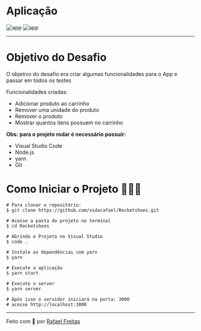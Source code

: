 # Aplicação
![app](https://user-images.githubusercontent.com/73259242/126393762-c1acd951-0cbd-4312-8537-265404744255.png)
![app](https://user-images.githubusercontent.com/73259242/126393797-c648031e-e406-4fa6-9ab4-8932ca1427c8.png)

<hr>

# Objetivo do Desafio

O objetivo do desafio era criar algumas funcionalidades para o App e passar em todos os testes

Funcionalidades criadas:

- Adicionar produto ao carrinho
- Remover uma unidade do produto
- Remover o produto
- Mostrar quantos itens possuem no carrinho

**Obs: para o projeto rodar é necessário possuir:**

- Visual Studio Code
- Node.js
- yarn
- Git

# Como Iniciar o Projeto 👨🏻‍💻

```
# Para clonar o repositório:
$ git clone https://github.com/vidarafael/Rocketshoes.git

# Acesse a pasta do projeto no terminal
$ cd Rocketshoes

# Abrindo o Projeto no Visual Studio
$ code .

# Instale as dependências com yarn
$ yarn

# Execute a aplicação
$ yarn start

# Execute o server
$ yarn server

# Após isso o servidor iniciará na porta: 3000
# acesse http://localhost:3000
```

<hr>
Feito com 💜 por <a href="https://www.linkedin.com/in/rafael-freitas-65382420b/">Rafael Freitas</a>
